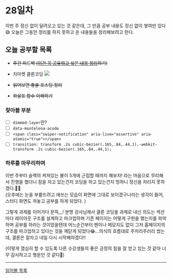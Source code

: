# 28일차

이번 주 정신 없이 달려오고 있는 것 같은데, 그 만큼 공부 내용도 정신 없이 쌓여만 있다 😅 오늘은 그동안 정리를 하지 못하고 온 내용들을 정리해보려고 한다.

## 오늘 공부할 목록
- ~~주간 피드백 ([이건 꼭 공유하고 싶은 내용 정리](https://velog.io/@0seo8/TIL-study-3%EC%A3%BC%EC%B0%A8)하기)~~
- 지마켓 클론코딩
![](https://velog.velcdn.com/images/0seo8/post/2df2ea07-f788-48e9-94f1-a0f401007a28/image.png)


- ~~읽어보면 좋을 포스팅 정리~~
- ~~화살표 함수 이해하기~~

### 찾아볼 부분
- [ ] `dimmed-layer`란?
- [ ] `data-montelena-acode`
- [ ] `<span class="swiper-notification" aria-live="assertive" aria-atomic="true"></span>`
- [ ] `transition: transform .2s cubic-bezier(.165,.84,.44,1),-webkit-transform .2s cubic-bezier(.165,.84,.44,1);`

### 하루를 마무리하며

이번 주부터 슬랙의 켜져있는 불이 5개에 근접할 때까지 해보자! 라는 마음으로 무리해서 진행을 했더니 잠을 자고 있는건지 코딩을 하고 있는건지 멍하니 정신을 차리지 못하겠다.😵‍💫  
(오후에는 눈을 부릎뜨려고 애쓰는 모습이 화면에 그대로 보이겠구나라는 생각이 들어, 스터디 화면도 꺼놓고 공부를 하게 되었다. )

그렇게 과제를 이어가다 문뜩,,,! 분명 강사님께서 클론 코딩을 과제로 내신 의도는 섹션마다 레이아웃 구조를 설계하고 마크업하며 기존 페이지는 어떻게 구현을 했는지를 파악하며 공부를 하라는 것이었을텐데 어느순간부터 펜이나 메모지도 없이 그저 홈페이지의 구조를 마크업하고 있다는 것을 깨닫게 되었다😂...의식의 흐름대로 주저리주러리 썼는데, 결론은 잘자고 내일 다시 시작해야겠다!! 

(이렇게 열심히 할 수 있도록 다른 수강생들의 좋은 긍정의 힘을 잘 얻고 있는 것 같아 너무 감사하고고 행운인 것 같다🐥)






---

[읽어볼 목록](https://velog.io/@0seo8/%EC%A0%95%EB%A6%AC-%ED%95%A0-%EB%AA%A9%EB%A1%9D)
